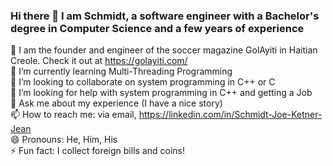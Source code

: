### Hi there 👋 I am Schmidt, a software engineer with a Bachelor's degree in Computer Science and a few years of experience

<!--
**SchmidtJKJ/SchmidtJKJ** is a ✨ _special_ ✨ repository because its `README.md` (this file) appears on your GitHub profile.

Here are some ideas to get you started:

- 🔭 I maintain blown web application for soccer news, statistic and lives scores with a forum and a leaderboard for top most active users with PHP and MySQL
- 🌱 Working as a Java Backend Developer
- 👯 I’m looking to collaborate on system programming in C++ or C++
- 🤔 I’m looking for help with system programming in C++ and getting a Job
- 💬 Ask me about my experiences (I have a nice story)
- 📫 How to reach me: via email
- 😄 Pronouns: He, Him, His
- ⚡ Fun fact: I collect foreign bills
-->
🔭 I am the founder and engineer of the soccer magazine GolAyiti in Haitian Creole. Check it out at https://golayiti.com/ <br>
🌱 I’m currently learning Multi-Threading Programming <br>
👯 I’m looking to collaborate on system programming in C++ or C <br>
🤔 I’m looking for help with system programming in C++ and getting a Job <br>
💬 Ask me about my experience (I have a nice story) <br>
📫 How to reach me: via email, https://linkedin.com/in/Schmidt-Joe-Ketner-Jean<br>
😄 Pronouns: He, Him, His <br>
⚡ Fun fact: I collect foreign bills and coins! <br>
